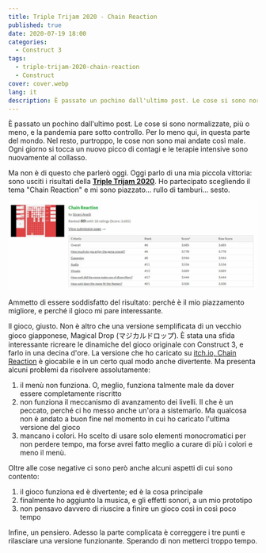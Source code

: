 ```yaml
---
title: Triple Trijam 2020 - Chain Reaction
published: true
date: 2020-07-19 18:00
categories:
  - Construct 3
tags:
  - triple-trijam-2020-chain-reaction
  - Construct
cover: cover.webp
lang: it
description: È passato un pochino dall'ultimo post. Le cose si sono normalizzate, più o meno, e la pandemia pare sotto controllo. Per lo meno qui, in questa parte del mondo. Nel resto, purtroppo, le cose non sono mai andate così male. Ogni giorno si tocca un nuovo picco di contagi e le terapie intensive sono nuovamente al collasso.
---
```


È passato un pochino dall'ultimo post. Le cose si sono normalizzate, più o meno, e la pandemia pare sotto controllo. Per lo meno qui, in questa parte del mondo. Nel resto, purtroppo, le cose non sono mai andate così male. Ogni giorno si tocca un nuovo picco di contagi e le terapie intensive sono nuovamente al collasso.

Ma non è di questo che parlerò oggi. Oggi parlo di una mia piccola vittoria: sono usciti i risultati della [**Triple Trijam 2020**](https://itch.io/jam/triple-trijam-2020/results). Ho partecipato scegliendo il tema "Chain Reaction" e mi sono piazzato… rullo di tamburi… sesto.

![Immagine](./chain-reaction-classifica.webp)

Ammetto di essere soddisfatto del risultato: perché è il mio piazzamento migliore, e perché il gioco mi pare interessante.

Il gioco, giusto. Non è altro che una versione semplificata di un vecchio gioco giapponese, Magical Drop (マジカルドロップ). È stata una sfida interessante ricreare le dinamiche del gioco originale con Construct 3, e farlo in una decina d'ore. La versione che ho caricato su [itch.io, Chain Reaction](https://el3um4s.itch.io/chain-reaction) è giocabile e in un certo qual modo anche divertente. Ma presenta alcuni problemi da risolvere assolutamente:

1. il menù non funziona. O, meglio, funziona talmente male da dover essere completamente riscritto
2. non funziona il meccanismo di avanzamento dei livelli. Il che è un peccato, perché ci ho  messo anche un'ora a sistemarlo. Ma qualcosa non è andato a buon fine nel momento in cui ho caricato l'ultima versione del gioco
3. mancano i colori. Ho scelto di usare solo elementi monocromatici per non perdere tempo, ma forse avrei fatto meglio a curare di più i colori e meno il menù.

Oltre alle cose negative ci sono però anche alcuni aspetti di cui sono contento:

1. il gioco funziona ed è divertente; ed è la cosa principale
2. finalmente ho aggiunto la musica, e gli effetti sonori, a un mio prototipo
3. non pensavo davvero di riuscire a finire un gioco così in così poco tempo

Infine, un pensiero. Adesso la parte complicata è correggere i tre punti e rilasciare una versione funzionante. Sperando di non metterci troppo tempo.
